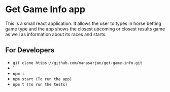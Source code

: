 # Get Game Info app

This is a small react application. It allows the user to types in horse betting game type and the app shows the closest upcoming or closest results game as well as information about its races and starts.

## For Developers
- `git clone https://github.com/manasarjun/get-game-info.git`
- `
- `npm i`
- `npm start (To run the app)`
- `npm t (To run the tests)`